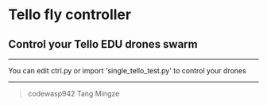 # Tello fly controller
## Control your Tello EDU drones swarm
---
You can edit ctrl.py or import 'single_tello_test.py' to control your drones

---
> codewasp942 Tang Mingze